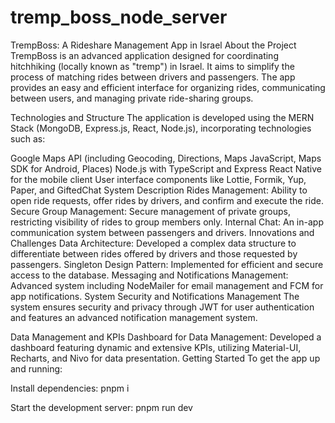 # tremp_boss_node_server
TrempBoss: A Rideshare Management App in Israel
About the Project
TrempBoss is an advanced application designed for coordinating hitchhiking (locally known as "tremp") in Israel.
It aims to simplify the process of matching rides between drivers and passengers.
The app provides an easy and efficient interface for organizing rides, communicating between users, and managing private ride-sharing groups.

Technologies and Structure
The application is developed using the MERN Stack (MongoDB, Express.js, React, Node.js), incorporating technologies such as:

Google Maps API (including Geocoding, Directions, Maps JavaScript, Maps SDK for Android, Places)
Node.js with TypeScript and Express
React Native for the mobile client
User interface components like Lottie, Formik, Yup, Paper, and GiftedChat
System Description
Rides Management: Ability to open ride requests, offer rides by drivers, and confirm and execute the ride.
Secure Group Management: Secure management of private groups, restricting visibility of rides to group members only.
Internal Chat: An in-app communication system between passengers and drivers.
Innovations and Challenges
Data Architecture: Developed a complex data structure to differentiate between rides offered by drivers and those requested by passengers.
Singleton Design Pattern: Implemented for efficient and secure access to the database.
Messaging and Notifications Management: Advanced system including NodeMailer for email management and FCM for app notifications.
System Security and Notifications Management
The system ensures security and privacy through JWT for user authentication and features an advanced notification management system.

Data Management and KPIs
Dashboard for Data Management: Developed a dashboard featuring dynamic and extensive KPIs, utilizing Material-UI, Recharts, and Nivo for data presentation.
Getting Started
To get the app up and running:

Install dependencies:
pnpm i

Start the development server:
pnpm run dev

